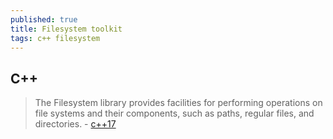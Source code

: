 ```yaml
---
published: true
title: Filesystem toolkit
tags: c++ filesystem
---
```

## C++
> The Filesystem library provides facilities for performing operations on file systems and their components, such as paths, regular files, and directories. - [c++17](https://en.cppreference.com/w/cpp/filesystem)
